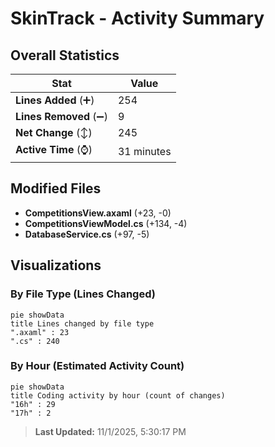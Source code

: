 # SkinTrack - Activity Summary 

## Overall Statistics

| Stat                   | Value                                                             |
| ---------------------- | ----------------------------------------------------------------- |
| **Lines Added** (➕)   | 254                                          |
| **Lines Removed** (➖) | 9                                        |
| **Net Change** (↕)    | 245                |
| **Active Time** (⌚)   | 31 minutes |


## Modified Files
- **CompetitionsView.axaml** (+23, -0)
- **CompetitionsViewModel.cs** (+134, -4)
- **DatabaseService.cs** (+97, -5)

## Visualizations

### By File Type (Lines Changed)

```mermaid
pie showData
title Lines changed by file type
".axaml" : 23
".cs" : 240
```

### By Hour (Estimated Activity Count)

```mermaid
pie showData
title Coding activity by hour (count of changes)
"16h" : 29
"17h" : 2
```


> **Last Updated:** 11/1/2025, 5:30:17 PM